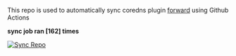 This repo is used to automatically sync coredns plugin [forward](https://github.com/QZLin/forward) using Github Actions

**sync job ran [162] times**

[![Sync Repo](https://github.com/QZLin/coredns-extract/actions/workflows/sync.yaml/badge.svg)](https://github.com/QZLin/coredns-extract/actions/workflows/sync.yaml)
